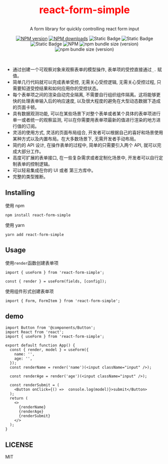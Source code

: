 <p align="center" style=" font-size: 32px;  font-weight: bold">
<font color="red">react-form-simple</font>
</p>

<p align="center">A form library for quickly controlling react form input<p>

<div align="center">

[![NPM version](https://img.shields.io/npm/v/react-form-simple.svg?style=flat)](https://npmjs.org/package/react-form-simple)
[![NPM downloads](http://img.shields.io/npm/dm/react-form-simple.svg?style=flat)](https://npmjs.org/package/react-form-simple)
![Static Badge](https://img.shields.io/badge/react-libaray-blue)
![Static Badge](https://img.shields.io/badge/react-form-blue)
![Static Badge](https://img.shields.io/badge/typescript-8A2BE2)
![NPM](https://img.shields.io/npm/l/react-form-simple)
![npm bundle size (version)](https://img.shields.io/bundlephobia/minzip/react-form-simple/1.0.1)
![npm bundle size (version)](https://img.shields.io/bundlephobia/min/react-form-simple/1.0.1)

</div>

<br />

- 通过创建一个可观察对象来观察表单的模型操作, 表单项的受控直接通过`_.` 赋值。
- 简单几行代码就可以完成表单受控, 无需关心受控逻辑, 无需关心受控过程, 只需要知道受控结果和如何应用你的受控状态。
- 每个表单项之间的渲染自动完全隔离, 不需要自行组织组件隔离。这将能够更快的处理表单输入后的响应速度, 以及很大程度的避免在大型动态数据下造成的页面卡顿。
- 具有数据观测功能, 可以在某些场景下对整个表单或者某个具体的表单项进行单一或者统一的观察监测, 可以在你需要用表单项最新的值进行渲染的地方进行值的订阅。
- 灵活的使用方式, 灵活的页面布局组合, 开发者可以根据自己的喜好和场景使用某种方式以及内置布局。在大多数场景下, 无需开发者手动布局。
- 简约的 API 设计, 在操作表单的过程中, 简单的只需要引入两个 API, 就可以完成大部分工作。
- 高度可扩展的表单接口, 在一些复杂需求或者定制化场景中, 开发者可以自行定制表单的控制逻辑。
- 可以轻易集成在你的 UI 或者 第三方库中。
- 完整的类型推断。

## Installing

使用 npm

```
npm install react-form-simple
```

使用 yarn

```
yarn add react-form-simple
```

## Usage

使用`render`函数创建表单项

```
import { useForm } from 'react-form-simple';

const { render } = useForm(fields, [config]);

```

使用组件形式创建表单项

```
import { Form, FormItem } from 'react-form-simple';
```

## demo

```
import Button from '@components/Button';
import React from 'react';
import { useForm } from 'react-form-simple';

export default function App() {
  const { render, model } = useForm({
    name: '',
    age: '',
  });
  const renderName = render('name')(<input className="input" />);

  const renderAge = render('age')(<input className="input" />);

  const renderSubmit = (
    <Button onClick={() =>  console.log(model)}>submit</Button>
  );
  return (
    <>
      {renderName}
      {renderAge}
      {renderSubmit}
    </>
  );
}
```

## LICENSE

MIT

